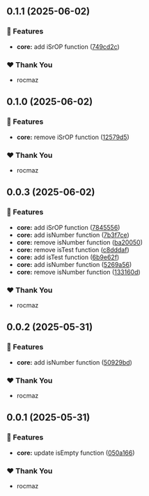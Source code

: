 ## 0.1.1 (2025-06-02)

### 🚀 Features

- **core:** add iSrOP function ([749cd2c](https://github.com/calyjs/calyjs-setup/commit/749cd2c))

### ❤️ Thank You

- rocmaz

## 0.1.0 (2025-06-02)

### 🚀 Features

- **core:** remove iSrOP function ([12579d5](https://github.com/calyjs/calyjs-setup/commit/12579d5))

### ❤️ Thank You

- rocmaz

## 0.0.3 (2025-06-02)

### 🚀 Features

- **core:** add iSrOP function ([7845556](https://github.com/calyjs/calyjs-setup/commit/7845556))
- **core:** add isNumber function ([7b3f7ce](https://github.com/calyjs/calyjs-setup/commit/7b3f7ce))
- **core:** remove isNumber function ([ba20050](https://github.com/calyjs/calyjs-setup/commit/ba20050))
- **core:** remove isTest function ([c8dddaf](https://github.com/calyjs/calyjs-setup/commit/c8dddaf))
- **core:** add isTest function ([6b9e62f](https://github.com/calyjs/calyjs-setup/commit/6b9e62f))
- **core:** add isNumber function ([5269a56](https://github.com/calyjs/calyjs-setup/commit/5269a56))
- **core:** remove isNumber function ([133160d](https://github.com/calyjs/calyjs-setup/commit/133160d))

### ❤️ Thank You

- rocmaz

## 0.0.2 (2025-05-31)

### 🚀 Features

- **core:** add isNumber function ([50929bd](https://github.com/calyjs/calyjs-setup/commit/50929bd))

### ❤️ Thank You

- rocmaz

## 0.0.1 (2025-05-31)

### 🚀 Features

- **core:** update isEmpty function ([050a166](https://github.com/calyjs/calyjs-setup/commit/050a166))

### ❤️ Thank You

- rocmaz